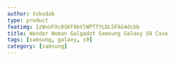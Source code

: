 ```yaml
---
author: tokodab
type: product
featimg: 1zWxUFXc8SKF9bVlWPTTYLDLSFAG4dcbb
title: Wonder Woman Galgadot Samsung Galaxy S9 Case
tags: [samsung, galaxy, s9]
category: [samsung]
---
```

